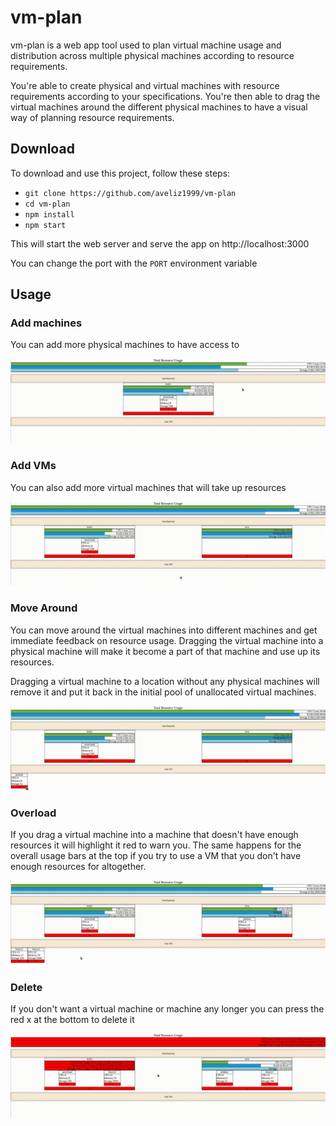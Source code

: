 # vm-plan

vm-plan is a web app tool used to plan virtual machine usage and distribution across multiple physical machines
according to resource requirements.

You're able to create physical and virtual machines with resource requirements according to your specifications. You're
then able to drag the virtual machines around the different physical machines to have a visual way of planning resource
requirements.

## Download
To download and use this project, follow these steps:

* `git clone https://github.com/aveliz1999/vm-plan`
* `cd vm-plan`
* `npm install`
* `npm start`

 This will start the web server and serve the app on http://localhost:3000

 You can change the port with the `PORT` environment variable
 
## Usage

### Add machines
You can add more physical machines to have access to

![add machines](readme/add_machine.gif)

### Add VMs
You can also add more virtual machines that will take up resources

![add vm](readme/add_vm.gif)

### Move Around
You can move around the virtual machines into different machines and get immediate feedback on resource usage.
Dragging the virtual machine into a physical machine will make it become a part of that machine and use up its resources.

Dragging a virtual machine to a location without any physical machines will remove it and put it back in the initial pool
of unallocated virtual machines.

![move around](readme/move_vm.gif)

### Overload
If you drag a virtual machine into a machine that doesn't have enough resources it will highlight it red to warn you.
The same happens for the overall usage bars at the top if you try to use a VM that you don't have enough resources for
altogether.

![overload](readme/overload.gif)

### Delete
If you don't want a virtual machine or machine any longer you can press the red x at the bottom to delete it

![delete](readme/delete.gif)